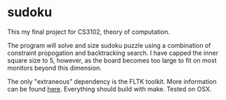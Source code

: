 sudoku
======

This my final project for CS3102, theory of computation.

The program will solve and size sudoku puzzle using a combination of constraint propogation and backtracking search. I have capped the inner square size to 5, however, as the board becomes too large to fit on most monitors beyond this dimension.

The only "extraneous" dependency is the FLTK toolkit. More information can be found [here](http://www.fltk.org/index.php). Everything should build with make. Tested on OSX.



